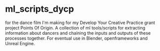 # ml_scripts_dycp
for the dance film I'm making for my Develop Your Creative Practice grant project Points Of Origin. A collection of ml tools/scripts for extracting information about dancers and chaining the inputs and outputs of these processes together. For eventual use in Blender, openframeworks and Unreal Engine.
